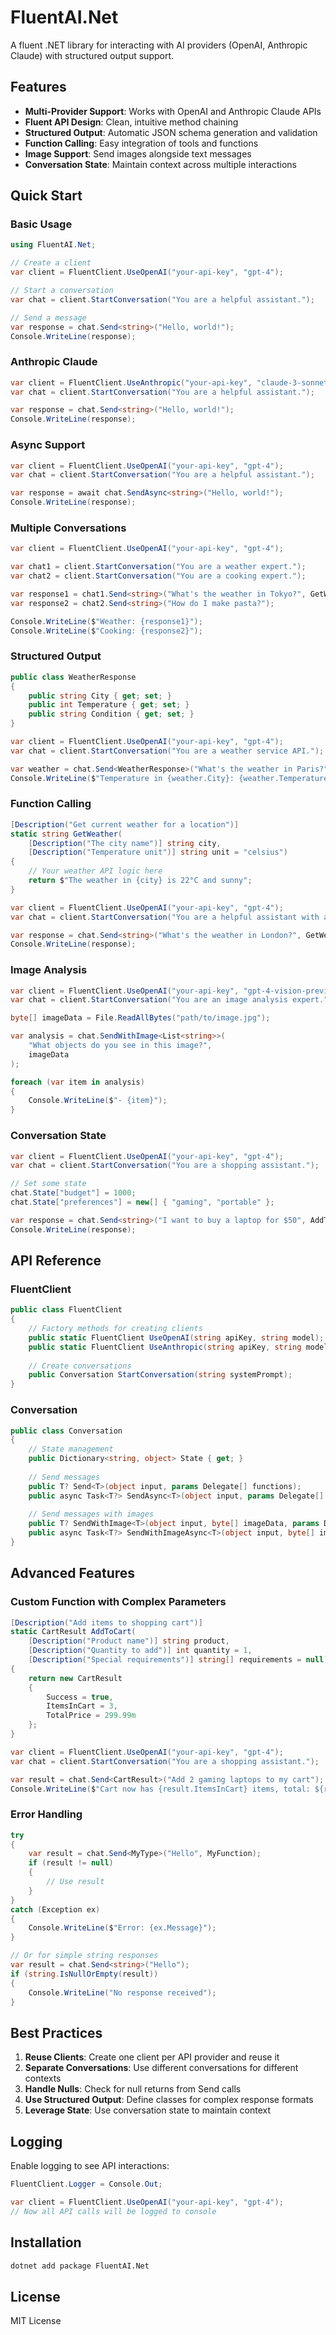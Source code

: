 # FluentAI.Net

A fluent .NET library for interacting with AI providers (OpenAI, Anthropic Claude) with structured output support.

## Features

- **Multi-Provider Support**: Works with OpenAI and Anthropic Claude APIs
- **Fluent API Design**: Clean, intuitive method chaining
- **Structured Output**: Automatic JSON schema generation and validation
- **Function Calling**: Easy integration of tools and functions
- **Image Support**: Send images alongside text messages
- **Conversation State**: Maintain context across multiple interactions

## Quick Start

### Basic Usage

```csharp
using FluentAI.Net;

// Create a client
var client = FluentClient.UseOpenAI("your-api-key", "gpt-4");

// Start a conversation
var chat = client.StartConversation("You are a helpful assistant.");

// Send a message
var response = chat.Send<string>("Hello, world!");
Console.WriteLine(response);
```

### Anthropic Claude

```csharp
var client = FluentClient.UseAnthropic("your-api-key", "claude-3-sonnet-20240229");
var chat = client.StartConversation("You are a helpful assistant.");

var response = chat.Send<string>("Hello, world!");
Console.WriteLine(response);
```

### Async Support

```csharp
var client = FluentClient.UseOpenAI("your-api-key", "gpt-4");
var chat = client.StartConversation("You are a helpful assistant.");

var response = await chat.SendAsync<string>("Hello, world!");
Console.WriteLine(response);
```

### Multiple Conversations

```csharp
var client = FluentClient.UseOpenAI("your-api-key", "gpt-4");

var chat1 = client.StartConversation("You are a weather expert.");
var chat2 = client.StartConversation("You are a cooking expert.");

var response1 = chat1.Send<string>("What's the weather in Tokyo?", GetWeather);
var response2 = chat2.Send<string>("How do I make pasta?");

Console.WriteLine($"Weather: {response1}");
Console.WriteLine($"Cooking: {response2}");
```

### Structured Output

```csharp
public class WeatherResponse
{
    public string City { get; set; }
    public int Temperature { get; set; }
    public string Condition { get; set; }
}

var client = FluentClient.UseOpenAI("your-api-key", "gpt-4");
var chat = client.StartConversation("You are a weather service API.");

var weather = chat.Send<WeatherResponse>("What's the weather in Paris?", GetWeather);
Console.WriteLine($"Temperature in {weather.City}: {weather.Temperature}°C");
```

### Function Calling

```csharp
[Description("Get current weather for a location")]
static string GetWeather(
    [Description("The city name")] string city,
    [Description("Temperature unit")] string unit = "celsius")
{
    // Your weather API logic here
    return $"The weather in {city} is 22°C and sunny";
}

var client = FluentClient.UseOpenAI("your-api-key", "gpt-4");
var chat = client.StartConversation("You are a helpful assistant with access to weather data.");

var response = chat.Send<string>("What's the weather in London?", GetWeather);
Console.WriteLine(response);
```

### Image Analysis

```csharp
var client = FluentClient.UseOpenAI("your-api-key", "gpt-4-vision-preview");
var chat = client.StartConversation("You are an image analysis expert.");

byte[] imageData = File.ReadAllBytes("path/to/image.jpg");

var analysis = chat.SendWithImage<List<string>>(
    "What objects do you see in this image?", 
    imageData
);

foreach (var item in analysis)
{
    Console.WriteLine($"- {item}");
}
```

### Conversation State

```csharp
var client = FluentClient.UseOpenAI("your-api-key", "gpt-4");
var chat = client.StartConversation("You are a shopping assistant.");

// Set some state
chat.State["budget"] = 1000;
chat.State["preferences"] = new[] { "gaming", "portable" };

var response = chat.Send<string>("I want to buy a laptop for $50", AddToCart);
Console.WriteLine(response);
```

## API Reference

### FluentClient

```csharp
public class FluentClient
{
    // Factory methods for creating clients
    public static FluentClient UseOpenAI(string apiKey, string model);
    public static FluentClient UseAnthropic(string apiKey, string model);
    
    // Create conversations
    public Conversation StartConversation(string systemPrompt);
}
```

### Conversation

```csharp
public class Conversation
{
    // State management
    public Dictionary<string, object> State { get; }
    
    // Send messages
    public T? Send<T>(object input, params Delegate[] functions);
    public async Task<T?> SendAsync<T>(object input, params Delegate[] functions);
    
    // Send messages with images
    public T? SendWithImage<T>(object input, byte[] imageData, params Delegate[] functions);
    public async Task<T?> SendWithImageAsync<T>(object input, byte[] imageData, params Delegate[] functions);
}
```

## Advanced Features

### Custom Function with Complex Parameters

```csharp
[Description("Add items to shopping cart")]
static CartResult AddToCart(
    [Description("Product name")] string product,
    [Description("Quantity to add")] int quantity = 1,
    [Description("Special requirements")] string[] requirements = null)
{
    return new CartResult
    {
        Success = true,
        ItemsInCart = 3,
        TotalPrice = 299.99m
    };
}

var client = FluentClient.UseOpenAI("your-api-key", "gpt-4");
var chat = client.StartConversation("You are a shopping assistant.");

var result = chat.Send<CartResult>("Add 2 gaming laptops to my cart");
Console.WriteLine($"Cart now has {result.ItemsInCart} items, total: ${result.TotalPrice}");
```

### Error Handling

```csharp
try
{
    var result = chat.Send<MyType>("Hello", MyFunction);
    if (result != null)
    {
        // Use result
    }
}
catch (Exception ex)
{
    Console.WriteLine($"Error: {ex.Message}");
}

// Or for simple string responses
var result = chat.Send<string>("Hello");
if (string.IsNullOrEmpty(result))
{
    Console.WriteLine("No response received");
}
```

## Best Practices

1. **Reuse Clients**: Create one client per API provider and reuse it
2. **Separate Conversations**: Use different conversations for different contexts
3. **Handle Nulls**: Check for null returns from Send calls
4. **Use Structured Output**: Define classes for complex response formats
5. **Leverage State**: Use conversation state to maintain context

## Logging

Enable logging to see API interactions:

```csharp
FluentClient.Logger = Console.Out;

var client = FluentClient.UseOpenAI("your-api-key", "gpt-4");
// Now all API calls will be logged to console
```

## Installation

```bash
dotnet add package FluentAI.Net
```

## License

MIT License 